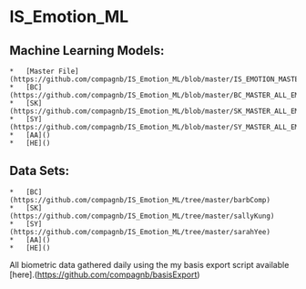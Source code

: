 # IS_Emotion_ML


## Machine Learning Models:
    *   [Master File](https://github.com/compagnb/IS_Emotion_ML/blob/master/IS_EMOTION_MASTER.ipynb)
    *   [BC](https://github.com/compagnb/IS_Emotion_ML/blob/master/BC_MASTER_ALL_EMO.ipynb)
    *   [SK](https://github.com/compagnb/IS_Emotion_ML/blob/master/SK_MASTER_ALL_EMO.ipynb)
    *   [SY](https://github.com/compagnb/IS_Emotion_ML/blob/master/SY_MASTER_ALL_EMO.ipynb)
    *   [AA]()
    *   [HE]()


## Data Sets: 
    *   [BC](https://github.com/compagnb/IS_Emotion_ML/tree/master/barbComp)
    *   [SK](https://github.com/compagnb/IS_Emotion_ML/tree/master/sallyKung)
    *   [SY](https://github.com/compagnb/IS_Emotion_ML/tree/master/sarahYee)
    *   [AA]()
    *   [HE]()

All biometric data gathered daily using the my basis export script available [here].(https://github.com/compagnb/basisExport)
